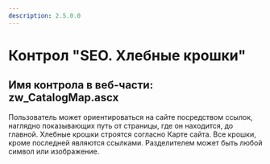 ```yaml
---
description: 2.5.0.0
---
```


# Контрол "SEO. Хлебные крошки"

## Имя контрола в веб-части: zw\_CatalogMap.ascx

Пользователь может ориентироваться на сайте посредством ссылок, наглядно показывающих путь от страницы, где он находится, до главной. Хлебные крошки строятся согласно Карте сайта. Все крошки, кроме последней являются ссылками. Разделителем может быть любой символ или изображение.


